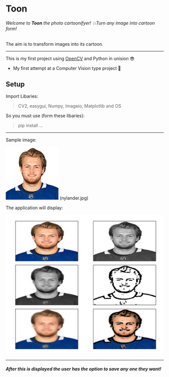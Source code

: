 # Toon

###### Welcome to **Toon** the photo cartoonifyer! 💥Turn any image into cartoon form!

The aim is to transform images into its cartoon.

---

This is my first project using [OpenCV](https://docs.opencv.org/4.x/d1/dfb/intro.html) and Python in unision 😎

* My first attempt at a Computer Vision type project 🤯

## Setup

Import Libaries:

> CV2, easygui, Numpy, Imageio, Matplotlib and OS

So you must use (form these libaries):

> pip install ...

---

Sample image:

![1650476505037.png](image/README/1650476505037.png) (nylander.jpg)

The application will display:

![1650476689241.png](image/README/1650476689241.png)

---

##### After this is displayed the user has the option to save any one they want!

